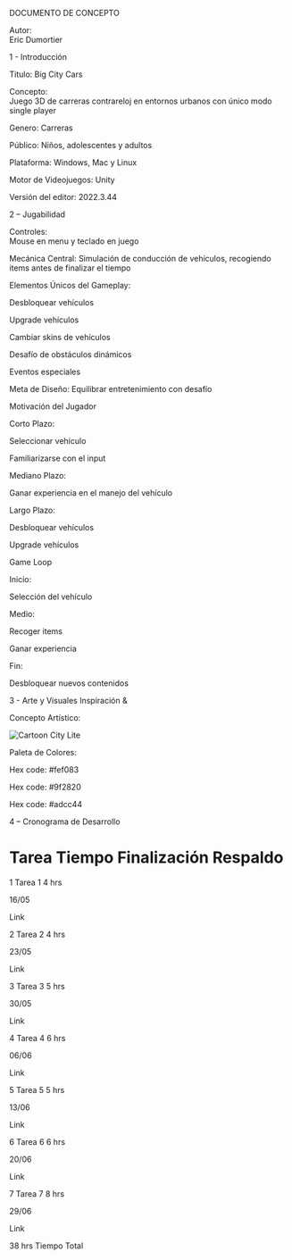 DOCUMENTO DE CONCEPTO	

Autor:	
Eric Dumortier

1 - Introducción

Titulo:
Big City Cars

Concepto:	
Juego 3D de carreras contrareloj en entornos urbanos con único modo single player

Genero:
Carreras

Público:
Niños, adolescentes y adultos

Plataforma:	
Windows, Mac y Linux

Motor de Videojuegos:
Unity 

Versión del editor:
2022.3.44

2 – Jugabilidad

Controles:	
Mouse en menu y teclado en juego

Mecánica Central:
Simulación de conducción de vehículos, recogiendo items antes de finalizar el tiempo
 
Elementos Únicos del Gameplay:

Desbloquear vehículos

Upgrade vehículos

Cambiar skins de vehículos

Desafío de obstáculos dinámicos

Eventos especiales
   
Meta de Diseño:	
Equilibrar entretenimiento con desafío

Motivación del Jugador	

Corto Plazo:

Seleccionar vehículo

Familiarizarse con el input

Mediano Plazo:

Ganar experiencia en el manejo del vehículo

Largo Plazo:

Desbloquear vehículos

Upgrade vehículos	

Game Loop

Inicio:

Selección del vehículo

Medio:

Recoger items

Ganar experiencia

Fin:

Desbloquear nuevos contenidos

3 - Arte y Visuales
Inspiración &

Concepto Artístico:	

![Cartoon City Lite](https://github.com/user-attachments/assets/a6e11e5b-2cc0-4c73-a5b8-867ffadec9fd)


Paleta de Colores:

Hex code: #fef083

Hex code: #9f2820

Hex code: #adcc44

4 – Cronograma de Desarrollo


#	Tarea	Tiempo	Finalización	Respaldo
1	Tarea 1	
4 hrs
	
16/05
	
Link


2	Tarea 2	
4 hrs
	
23/05
	
Link


3	Tarea 3	
5 hrs
	
30/05
	
Link

4	Tarea 4	
6 hrs
	
06/06
	
Link


5	Tarea 5	
5 hrs
	
13/06
	
Link


6	Tarea 6	
6 hrs
	
20/06
	
Link

7	Tarea 7	
8 hrs
	
29/06
	
Link

		
38 hrs
	Tiempo Total






